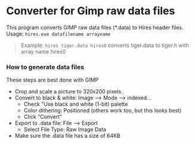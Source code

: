 # Converter for Gimp raw data files
This program converts GIMP raw data files (*.data) to Hires header files. 
Usage: 
`hires.exe datafilename arrayname`

>Example: `hires tiger.data hires0` converts tiger.data to tiger.h with array name hires0


### How to generate data files 

These steps are best done with GIMP

* Crop and scale a picture to 320x200 pixels.
* Convert to black & white: Image --> Mode --> indexed...
  * Check "Use black and white (1-bit) palette
  * Color dithering: Positioned (others work too, but this looks best)
  * Click "Convert"
* Export to .data file: File --> Export 
  * Select File Type: Raw Image Data
* Make sure the .data file has a size of 64KB

